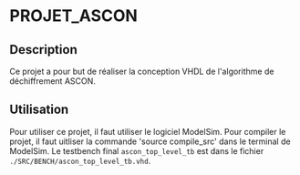 # PROJET_ASCON

## Description

Ce projet a pour but de réaliser la conception VHDL de l'algorithme de déchiffrement ASCON. 

## Utilisation

Pour utiliser ce projet, il faut utiliser le logiciel ModelSim. 
Pour compiler le projet, il faut uitliser la commande 'source compile_src' dans le terminal de ModelSim.
Le testbench final `ascon_top_level_tb` est dans le fichier ```./SRC/BENCH/ascon_top_level_tb.vhd```.
